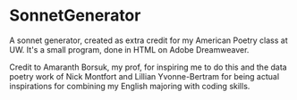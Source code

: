 # SonnetGenerator
A sonnet generator, created as extra credit for my American Poetry class at UW.
It's a small program, done in HTML on Adobe Dreamweaver.

Credit to Amaranth Borsuk, my prof, for inspiring me to do this and the data poetry work of Nick Montfort and 
Lillian Yvonne-Bertram for being actual inspirations for combining my English majoring with coding skills.
